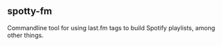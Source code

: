 spotty-fm
---------

Commandline tool for using last.fm tags to build Spotify playlists, among other things.